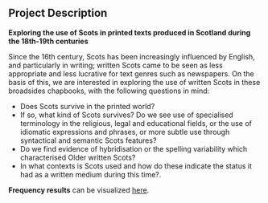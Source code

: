 

## Project Description

**Exploring the use of Scots in printed texts produced in Scotland during the 18th-19th centuries**

Since the 16th century, Scots has been increasingly influenced by English, and particularly in writing; written Scots came to be seen as less appropriate and less lucrative for text genres such as newspapers. On the basis of this, we are interested in exploring the use of written Scots in these broadsides chapbooks, with the following questions in mind: 

- Does Scots survive in the printed world?
- If so, what kind of Scots survives? Do we see use of specialised terminology in the religious, legal and educational fields, or the use of idiomatic expressions and phrases, or more subtle use through syntactical and semantic Scots features? 
- Do we find evidence of hybridisation or the spelling variability which characterised Older written Scots? 
- In what contexts is Scots used and how do these indicate the status it had as a written medium during this time?. 

**Frequency results** can be visualized [here](https://github.com/defoe-code/defoe_visualization/tree/master/Round_2/Lisa_Sarah).


